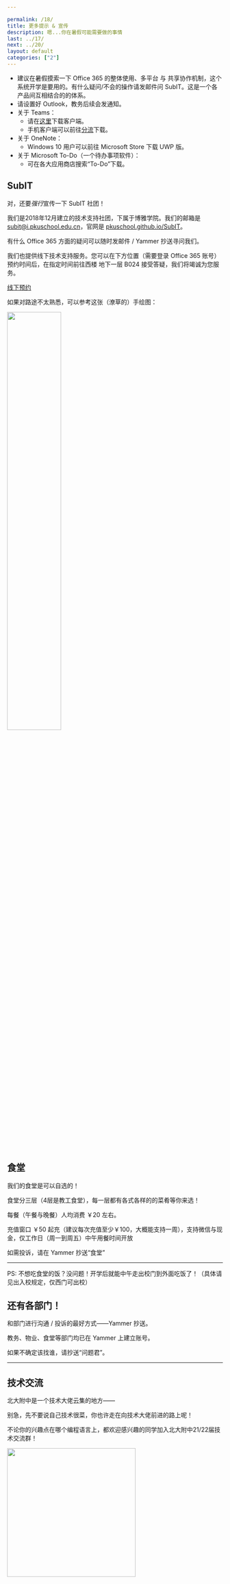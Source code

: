 ```yaml
---

permalink: /18/
title: 更多提示 & 宣传
description: 嗯...你在暑假可能需要做的事情
last: ../17/
next: ../20/
layout: default
categories: ["2"]
---
```


<script>
    document.addEventListener('DOMContentLoaded', function() {
    var elems = document.querySelectorAll('.materialboxed');
    var instances = M.Materialbox.init(elems);
  });
</script>

- 建议在暑假摸索一下 Office 365 的整体使用、多平台 与 共享协作机制，这个系统开学是要用的。有什么疑问/不会的操作请发邮件问 SubIT。这是一个各产品间互相结合的的体系。
- 请设置好 Outlook，教务后续会发通知。
- 关于 Teams：
  - 请在[这里](https://teams.microsoft.com/downloads)下载客户端。
  - 手机客户端可以前往[分流](https://bdfz.sharepoint.com/:f:/s/PublicDatabase/EspN9dhqSghAm8iNsuhaDzQBdwO-3UHNVJJUsBaVkloKhA?e=xGZhOU)下载。
- 关于 OneNote：
  - Windows 10 用户可以前往 Microsoft Store 下载 UWP 版。
- 关于 Microsoft To-Do（一个待办事项软件）：
  - 可在各大应用商店搜索“To-Do”下载。

## SubIT

对，还要*强行*宣传一下 SubIT 社团！

我们是2018年12月建立的技术支持社团，下属于博雅学院。我们的邮箱是 <subit@i.pkuschool.edu.cn>，官网是 [pkuschool.github.io/SubIT](https://pkuschool.github.io/SubIT)。

有什么 Office 365 方面的疑问可以随时发邮件 / Yammer 抄送寻问我们。

我们也提供线下技术支持服务。您可以在下方位置（需要登录 Office 365 账号）预约时间后，在指定时间前往西楼 地下一层 B024 接受答疑，我们将竭诚为您服务。

<a href="https://web.powerapps.com/apps/9f112f17-961d-44ec-b426-8915de0ae46a" class="btn black">线下预约</a>

如果对路途不太熟悉，可以参考这张（潦草的）手绘图：

<img src="../img/B024.png" width="50%" class="materialboxed">

## 食堂

我们的食堂是可以自选的！

食堂分三层（4层是教工食堂），每一层都有各式各样的的菜肴等你来选！

每餐（午餐与晚餐）人均消费 ￥20 左右。

<!-- 然而性价比并不怎么好，味道请自行评判 -->

充值窗口 ￥50 起充（建议每次充值至少￥100，大概能支持一周），支持微信与现金，仅工作日（周一到周五）中午用餐时间开放

如需投诉，请在 Yammer 抄送“食堂”

---

PS: 不想吃食堂的饭？没问题！开学后就能中午走出校门到外面吃饭了！（具体请见出入校规定，仅西门可出校）

## 还有各部门！

和部门进行沟通 / 投诉的最好方式——Yammer 抄送。

教务、物业、食堂等部门均已在 Yammer 上建立账号。

如果不确定该找谁，请抄送“问题君”。

---

## 技术交流

北大附中是一个技术大佬云集的地方——

别急，先不要说自己技术很菜，你也许走在向技术大佬前进的路上呢！

不论你的兴趣点在哪个编程语言上，都欢迎感兴趣的同学加入北大附中21/22届技术交流群！

<img src="../img/techdiscuss.jpg" class="materialboxed" height="300">
